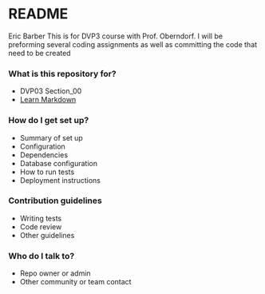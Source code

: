 # README #
Eric Barber
This is for DVP3 course with Prof. Oberndorf. I will be preforming several coding assignments as well as committing the code that need
to be created

### What is this repository for? ###

* DVP03
Section_00
* [Learn Markdown](https://bitbucket.org/tutorials/markdowndemo)

### How do I get set up? ###

* Summary of set up
* Configuration
* Dependencies
* Database configuration
* How to run tests
* Deployment instructions

### Contribution guidelines ###

* Writing tests
* Code review
* Other guidelines

### Who do I talk to? ###

* Repo owner or admin
* Other community or team contact